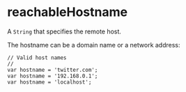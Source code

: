 reachableHostname
=================

A `String` that specifies the remote host.

The hostname can be a domain name or a network address:

    // Valid host names
    //
    var hostname = 'twitter.com';
    var hostname = '192.168.0.1';
    var hostname = 'localhost';
